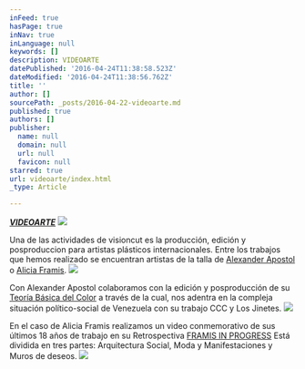 ```yaml
---
inFeed: true
hasPage: true
inNav: true
inLanguage: null
keywords: []
description: VIDEOARTE
datePublished: '2016-04-24T11:38:58.523Z'
dateModified: '2016-04-24T11:38:56.762Z'
title: ''
author: []
sourcePath: _posts/2016-04-22-videoarte.md
published: true
authors: []
publisher:
  name: null
  domain: null
  url: null
  favicon: null
starred: true
url: videoarte/index.html
_type: Article

---
```

**_[VIDEOARTE][0]_**
![](https://the-grid-user-content.s3-us-west-2.amazonaws.com/a6d4eea4-620b-47f8-8e54-80885702393f.png)

Una de las actividades de visioncut es la producción, edición y posproduccion para artistas plásticos internacionales. Entre los trabajos que hemos realizado se encuentran artistas de la talla de [Alexander Apostol][1] o [Alicia Framis][2].
![](https://the-grid-user-content.s3-us-west-2.amazonaws.com/3e3c4327-5123-40e6-88ea-84392175338b.png)

Con Alexander Apostol colaboramos con la edición y posproducción de su [Teoría Básica del Color][3] a través de la cual, nos adentra en la compleja situación político-social de Venezuela con su trabajo CCC y Los Jinetes.
![](https://the-grid-user-content.s3-us-west-2.amazonaws.com/18c49203-d720-42e6-b92f-41032e6b0b64.png)

En el caso de Alicia Framis realizamos un video conmemorativo de sus últimos 18 años de trabajo en su Retrospectiva [FRAMIS IN PROGRESS][4] Está dividida en tres partes: Arquitectura Social, Moda y Manifestaciones y Muros de deseos.
![](https://the-grid-user-content.s3-us-west-2.amazonaws.com/15285524-7db1-46aa-af7d-64a32cc2ea83.png)

[0]: https://vimeopro.com/visioncut/videoarte/
[1]: http://www.alexanderapostol.com/
[2]: http://www.aliciaframis.com/
[3]: https://vimeopro.com/visioncut/alexanderapostol
[4]: https://vimeopro.com/visioncut/alicia-framis